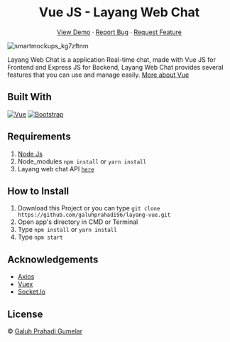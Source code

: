 <h1 align='center'>Vue JS - Layang Web Chat</h1>
<p align="center">
    <a href="https://layang-web-chat.netlify.app">View Demo</a>
    ·
    <a href="https://github.com/galuhprahadi96/layang-vue/issues">Report Bug</a>
    ·
    <a href="https://github.com/galuhprahadi96/layang-vue/issues">Request Feature</a>
  </p>

![smartmockups_kg7zftnm](https://user-images.githubusercontent.com/40691793/95864838-24df5580-0d90-11eb-979f-72e32763eb94.jpg)

Layang Web Chat is a application Real-time chat, made with Vue JS for Frontend and Express JS for Backend, Layang Web Chat provides several features that you can use and manage easily. [More about Vue](https://vuejs.org/)

## Built With

[![Vue](https://img.shields.io/badge/Vue-v2.6.11-green)](https://github.com/vuejs/vue)
[![Bootstrap](https://img.shields.io/badge/Bootstrap-v4.5.x-blue)](https://github.com/bootstrap-vue/bootstrap-vue)

## Requirements

1. <a href="https://nodejs.org/en/download/">Node Js</a>
2. Node_modules `npm install` or `yarn install`
3. Layang web chat API [`here`](https://github.com/galuhprahadi96/layang-backend)

## How to Install

1. Download this Project or you can type `git clone https://github.com/galuhprahadi96/layang-vue.git`
2. Open app's directory in CMD or Terminal
3. Type `npm install` or `yarn install`
4. Type `npm start`

## Acknowledgements

- [Axios](https://www.npmjs.com/package/axios)
- [Vuex](https://vuex.vuejs.org/)
- [Socket.Io](https://socket.io/)

## License

© [Galuh Prahadi Gumelar](https://github.com/galuhprahadi96/)
